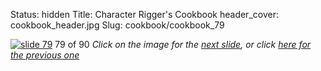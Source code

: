 Status: hidden
Title: Character Rigger's Cookbook
header_cover: cookbook_header.jpg
Slug: cookbook/cookbook_79

[![slide 79](https://dl.dropboxusercontent.com/u/2977490/presentations/cookbook/img79.jpg)](cookbook_80)
79 of 90
_Click on the image for the [next slide](cookbook_80), or click [here for the previous one](cookbook_78)_
